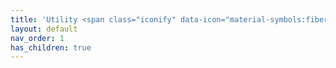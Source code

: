 ```yaml
---
title: 'Utility <span class="iconify" data-icon="material-symbols:fiber-new-rounded" style="color: #ffd700;"></span>'
layout: default
nav_order: 1
has_children: true
---
```

